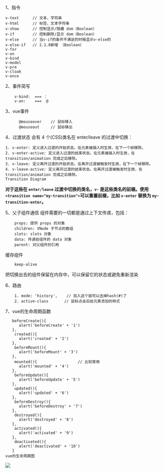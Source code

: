 1、指令

	v-text		// 文本，字符串
	v-html		// 标签，文本字符串
	v-show		// 控制显示/隐藏 dom（Boolean）
	v-if		// 控制删除/显示 dom（Boolean）
	v-else		// 当v-if的条件不满足的时候显示v-else的
	v-else-if	// 2.1.0新增 （Boolean）
	v-for		
	v-on
	v-bind
	v-model
	v-pre
	v-cloak
	v-once

2、事件简写

		v-bind:  === ：
		v-on:    ===  @
  
  3、vue事件
  
		  @mouseover 	// 鼠标移入
		  @mouseout 	// 鼠标移出

  4、过渡状态
  会有 4 个(CSS)类名在 enter/leave 的过渡中切换：

    1. v-enter: 定义进入过渡的开始状态。在元素被插入时生效，在下一个帧移除。
    2. v-enter-active: 定义进入过渡的结束状态。在元素被插入时生效，在 transition/animation 完成之后移除。
    3. v-leave: 定义离开过渡的开始状态。在离开过渡被触发时生效，在下一个帧移除。
    4. v-leave-active: 定义离开过渡的结束状态。在离开过渡被触发时生效，在 transition/animation 完成之后移除。
    Transition Diagram
    
__对于这些在 ``enter/leave`` 过渡中切换的类名，``v-`` 是这些类名的前缀。使用``<transition name="my-transition">``可以重置前缀，比如 ``v-enter`` 替换为 ``my-transition-enter``。__

  5、父子组件通信
  组件需要的一切都是通过上下文传递，包括：
  
	    props: 提供 props 的对象
	    children: VNode 子节点的数组
	    slots: slots 对象
	    data: 传递给组件的 data 对象
	    parent: 对父组件的引用
  缓存组件

		keep-alive
  把切换出去的组件保留在内存中，可以保留它的状态或避免重新渲染

 6、路由
  
	    1. mode: 'history',    // 加入这个就可以去掉hash(#)了
	    2. active-class       // 鼠标点击后给元素添加的样式
 
 7、vue的生命周期函数
 
	   beforeCreate(){
	      alert('beforeCreate' + '1')
	   },
	    created(){
	      alert('created' + '2')
	   },
	    beforeMount(){
	      alert('beforeMount' + '3')
	   },
	    mounted(){					// 比较常用
	      alert('mounted' + '4')
	   },
	    beforeUpdate(){
	      alert('beforeUpdate' + '5')
	   },
	    updated(){
	      alert('updated' + '6')
	   },
	    beforeDestroy(){
	      alert('beforeDestroy' + '7')
	   },
	    destroyed(){
	      alert('destroyed' + '8')
	   },
	    activated(){
	      alert('activated' + '9')
	   },
	    deactivated(){
	      alert('deactivated' + '10')
	   }
	vue的生命周期图
	
  <img src="https://cn.vuejs.org/images/lifecycle.png">
